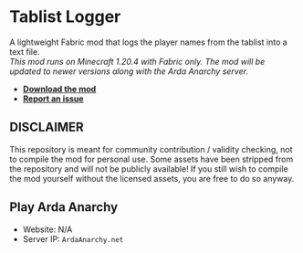 # Tablist Logger
A lightweight Fabric mod that logs the player names from the tablist into a text file.\
*This mod runs on Minecraft 1.20.4 with Fabric only. The mod will be updated to newer versions along with the Arda Anarchy server.*  
- [__Download the mod__](https://github.com/ByteVexer/tablist-logger/releases/latest)
- [__Report an issue__](https://github.com/ByteVexer/tablist-logger/issues/new/choose)

## DISCLAIMER
This repository is meant for community contribution / validity checking, not to compile the mod for personal use. Some assets have been stripped from the repository and will not be publicly available! If you still wish to compile the mod yourself without the licensed assets, you are free to do so anyway.

## Play Arda Anarchy
- Website: N/A
- Server IP: `ArdaAnarchy.net`
